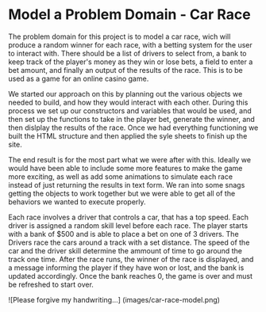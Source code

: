 # Model a Problem Domain - Car Race


The problem domain for this project is to model a car race, wich will produce a random winner for each race, with a betting system for the user to interact with. There should be a list of drivers to select from, a bank to keep track of the player's money as they win or lose bets, a field to enter a bet amount, and finally an output of the results of the race. This is to be used as a game for an online casino game.

We started our approach on this by planning out the various objects we needed to build, and how they would interact with each other. During this process we set up our constructors and variables that would be used, and then set up the functions to take in the player bet, generate the winner, and then dislplay the results of the race. Once we had everything functioning we built the HTML structure and then applied the syle sheets to finish up the site.

The end result is for the most part what we were after with this. Ideally we would have been able to include some more features to make the game more exciting, as well as add some animations to simulate each race instead of just returning the results in text form. We ran into some snags getting the objects to work together but we were able to get all of the behaviors we wanted to execute properly.



Each race involves a driver that controls a car, that has a top speed. Each driver is assigned a random skill level before each race. The player starts with a bank of $500 and is able to place a bet on one of 3 drivers. The Drivers race the cars around a track with a set distance. The speed of the car and the driver skill determine the ammount of time to go around the track one time. After the race runs, the winner of the race is displayed, and a message informing the player if they have won or lost, and the bank is updated accordingly. Once the bank reaches 0, the game is over and must be refreshed to start over.

![Please forgive my handwriting...] (images/car-race-model.png)
